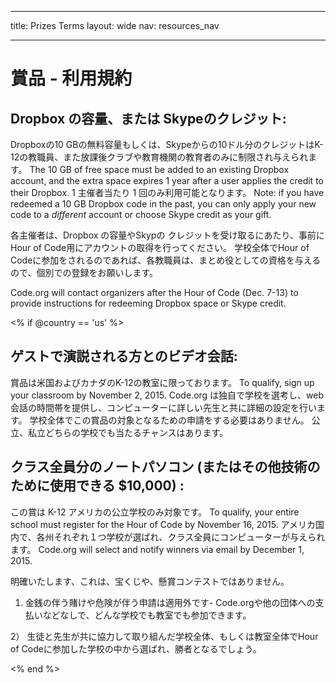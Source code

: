 * * *

title: Prizes Terms layout: wide nav: resources_nav

* * *

# 賞品 - 利用規約

## Dropbox の容量、または Skypeのクレジット:

Dropboxの10 GBの無料容量もしくは、Skypeからの10ドル分のクレジットはK-12の教職員、また放課後クラブや教育機関の教育者のみに制限され与えられます。 The 10 GB of free space must be added to an existing Dropbox account, and the extra space expires 1 year after a user applies the credit to their Dropbox. 1 主催者当たり 1 回のみ利用可能となります。 Note: if you have redeemed a 10 GB Dropbox code in the past, you can only apply your new code to a *different* account or choose Skype credit as your gift.

各主催者は、Dropbox の容量やSkypの クレジットを受け取るにあたり、事前にHour of Code用にアカウントの取得を行ってください。 学校全体でHour of Codeに参加をされるのであれば、各教職員は、まとめ役としての資格を与えるので、個別での登録をお願いします。

Code.org will contact organizers after the Hour of Code (Dec. 7-13) to provide instructions for redeeming Dropbox space or Skype credit.

<% if @country == 'us' %>

## ゲストで演説される方とのビデオ会話:

賞品は米国およびカナダのK-12の教室に限っております。 To qualify, sign up your classroom by November 2, 2015. Code.org は独自で学校を選考し、web会話の時間帯を提供し、コンピューターに詳しい先生と共に詳細の設定を行います。 学校全体でこの賞品の対象となるための申請をする必要はありません。 公立、私立どちらの学校でも当たるチャンスはあります。

## クラス全員分のノートパソコン (またはその他技術のために使用できる $10,000) :

この賞は K-12 アメリカの公立学校のみ対象です。 To qualify, your entire school must register for the Hour of Code by November 16, 2015. アメリカ国内で、各州それぞれ１つ学校が選ばれ、クラス全員にコンピューターが与えられます。 Code.org will select and notify winners via email by December 1, 2015.

明確いたします、これは、宝くじや、懸賞コンテストではありません。

1) 金銭の伴う賭けや危険が伴う申請は適用外です- Code.orgや他の団体への支払いなどなしで、どんな学校でも教室でも参加できます。

2） 生徒と先生が共に協力して取り組んだ学校全体、もしくは教室全体でHour of Codeに参加した学校の中から選ばれ、勝者となるでしょう。 

<% end %>